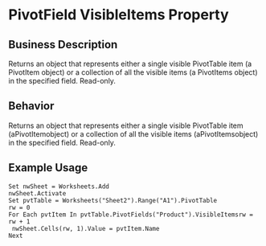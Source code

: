 # PivotField VisibleItems Property

## Business Description
Returns an object that represents either a single visible PivotTable item (a PivotItem object) or a collection of all the visible items (a PivotItems object) in the specified field. Read-only.

## Behavior
Returns an object that represents either a single visible PivotTable item (aPivotItemobject) or a collection of all the visible items (aPivotItemsobject) in the specified field. Read-only.

## Example Usage
```vba
Set nwSheet = Worksheets.Add 
nwSheet.Activate 
Set pvtTable = Worksheets("Sheet2").Range("A1").PivotTable 
rw = 0 
For Each pvtItem In pvtTable.PivotFields("Product").VisibleItemsrw = rw + 1 
 nwSheet.Cells(rw, 1).Value = pvtItem.Name 
Next
```